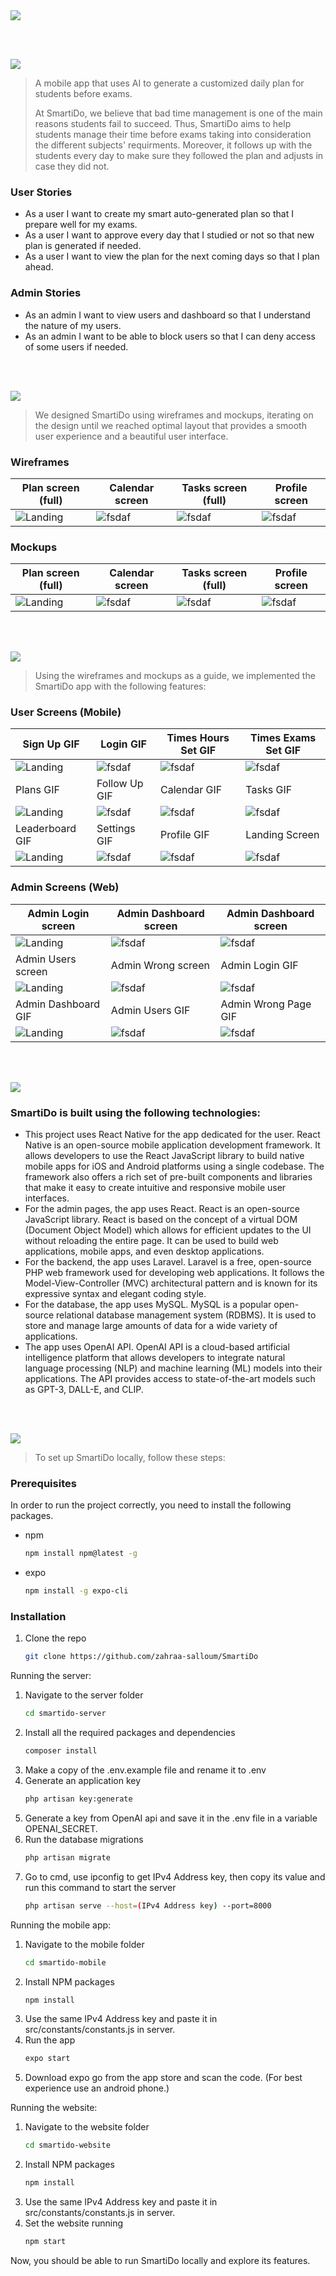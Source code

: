 <img src="./readme/title1.svg"/>

<br><br>

<!-- project philosophy -->
<img src="./readme/title2.svg"/>

> A mobile app that uses AI to generate a customized daily plan for students before exams.
>
> At SmartiDo, we believe that bad time management is one of the main reasons students fail to succeed. Thus, SmartiDo aims to help students manage their time before exams taking into consideration the different subjects' requirments. Moreover, it follows up with the students every day to make sure they followed the plan and adjusts in case they did not.

### User Stories

- As a user I want to create my smart auto-generated plan so that I prepare well for my exams.
- As a user I want to approve every day that I studied or not so that new plan is generated if needed.
- As a user I want to view the plan for the next coming days so that I plan ahead.

### Admin Stories

- As an admin I want to view users and dashboard so that I understand the nature of my users.
- As an admin I want to be able to block users so that I can deny access of some users if needed.

<br><br>

<!-- Prototyping -->
<img src="./readme/title3.svg"/>

> We designed SmartiDo using wireframes and mockups, iterating on the design until we reached optimal layout that provides a smooth user experience and a beautiful user interface.

### Wireframes
| Plan screen (full) | Calendar screen | Tasks screen (full) | Profile screen |
| ---| ---| ---| ---|
| ![Landing](./readme/assets/Plan%20Page%20(full).png) | ![fsdaf](./readme/assets/Calendar.png) | ![fsdaf](./readme/assets/Tasks%20(full).png) | ![fsdaf](./readme/assets/Profile.png) |


### Mockups
| Plan screen (full) | Calendar screen | Tasks screen (full) | Profile screen |
| ---| ---| ---| ---|
| ![Landing](./readme/assets/Plan%20Page%20(full)%20screen.png) | ![fsdaf](./readme/assets/Calendar%20screen.png) | ![fsdaf](./readme/assets/Tasks%20(full)%20screen.png) | ![fsdaf](./readme/assets/Profile%20screen.png) |

<br><br>

<!-- Implementation -->
<img src="./readme/title4.svg"/>

> Using the wireframes and mockups as a guide, we implemented the SmartiDo app with the following features:

### User Screens (Mobile)
| Sign Up GIF | Login GIF | Times Hours Set GIF | Times Exams Set GIF |
| ---| ---| ---| ---|
| ![Landing](./readme/assets/Sign%20Up%20gif.gif) | ![fsdaf](./readme/assets/Login%20gif.gif) | ![fsdaf](./readme/assets/Times%20Hours%20gif.gif) | ![fsdaf](./readme/assets/Times%20Exams%20gif.gif) |
| Plans GIF | Follow Up GIF | Calendar GIF | Tasks GIF |
| ![Landing](./readme/assets/Plans%20gif.gif) | ![fsdaf](./readme/assets/Follow%20Up%20gif.gif) | ![fsdaf](./readme/assets/Calendar%20gif.gif) | ![fsdaf](./readme/assets/Tasks%20gif.gif) |
| Leaderboard GIF | Settings GIF | Profile GIF | Landing Screen |
| ![Landing](./readme/assets/Leaderboard%20gif.gif) | ![fsdaf](./readme/assets/Settings%20gif.gif) | ![fsdaf](./readme/assets/Profile%20gif.gif) | ![fsdaf](./readme/assets/landing%20-%20app.png) |
### Admin Screens (Web)
| Admin Login screen  | Admin Dashboard screen | Admin Dashboard screen |  
| ---| ---| ---|
| ![Landing](./readme/assets/login%20admin%20web.png) | ![fsdaf](./readme/assets/dashboard%20web%201.png) | ![fsdaf](./readme/assets/dashboard%20web%202.png) | ![fsdaf](./readme/assets/users%20web.png) |
| Admin Users screen | Admin Wrong screen | Admin Login GIF |  
| ![Landing](./readme/assets/users%20web.png) | ![fsdaf](./readme/assets/empty%20admin.png) | ![fsdaf](./readme/assets/Admin_Login_GIF.gif) |
| Admin Dashboard GIF | Admin Users GIF | Admin Wrong Page GIF |
| ![Landing](./readme/assets/Admin_Dashboard_Gif.gif) | ![fsdaf](./readme/assets/Admin_Users_Gif.gif) | ![fsdaf](./readme/assets/Admin_Wrong_Page_GIF.gif) |

<br><br>

<!-- Tech stack -->
<img src="./readme/title5.svg"/>

###  SmartiDo is built using the following technologies:

- This project uses React Native for the app dedicated for the user. React Native is an open-source mobile application development framework. It allows developers to use the React JavaScript library to build native mobile apps for iOS and Android platforms using a single codebase. The framework also offers a rich set of pre-built components and libraries that make it easy to create intuitive and responsive mobile user interfaces.
- For the admin pages, the app uses React. React is an open-source JavaScript library. React is based on the concept of a virtual DOM (Document Object Model) which allows for efficient updates to the UI without reloading the entire page. It can be used to build web applications, mobile apps, and even desktop applications.
- For the backend, the app uses Laravel. Laravel is a free, open-source PHP web framework used for developing web applications. It follows the Model-View-Controller (MVC) architectural pattern and is known for its expressive syntax and elegant coding style.
- For the database, the app uses MySQL. MySQL is a popular open-source relational database management system (RDBMS). It is used to store and manage large amounts of data for a wide variety of applications.
- The app uses OpenAI API. OpenAI API is a cloud-based artificial intelligence platform that allows developers to integrate natural language processing (NLP) and machine learning (ML) models into their applications. The API provides access to state-of-the-art models such as GPT-3, DALL-E, and CLIP.

<br><br>

<!-- How to run -->
<img src="./readme/title6.svg"/>

> To set up SmartiDo locally, follow these steps:

### Prerequisites

In order to run the project correctly, you need to install the following packages.

* npm
  ```sh
  npm install npm@latest -g
  ```

* expo
  ```sh
  npm install -g expo-cli
  ```
### Installation

1. Clone the repo
   ```sh
   git clone https://github.com/zahraa-salloum/SmartiDo
   ```

Running the server:

1. Navigate to the server folder
   ```sh
   cd smartido-server
   ```
2. Install all the required packages and dependencies
   ```sh
   composer install
   ```
3. Make a copy of the .env.example file and rename it to .env
4. Generate an application key
   ```sh
   php artisan key:generate
   ```
5. Generate a key from OpenAI api and save it in the .env file in a variable OPENAI_SECRET.
6. Run the database migrations
   ```sh
   php artisan migrate
   ```
7. Go to cmd, use ipconfig to get IPv4 Address key, then copy its value and run this command to start the server
   ```sh
   php artisan serve --host=(IPv4 Address key) --port=8000
   ```

Running the mobile app:

1. Navigate to the mobile folder
   ```sh
   cd smartido-mobile
   ```
2. Install NPM packages
   ```sh
   npm install
   ```
3. Use the same IPv4 Address key and paste it in src/constants/constants.js in server.
4. Run the app
   ```sh
   expo start
   ```
5. Download expo go from the app store and scan the code. (For best experience use an android phone.)

Running the website:

1. Navigate to the website folder
   ```sh
   cd smartido-website
   ```
2. Install NPM packages
   ```sh
   npm install
   ```
3. Use the same IPv4 Address key and paste it in src/constants/constants.js in server.
4. Set the website running
   ```sh
   npm start
   ```
Now, you should be able to run SmartiDo locally and explore its features.